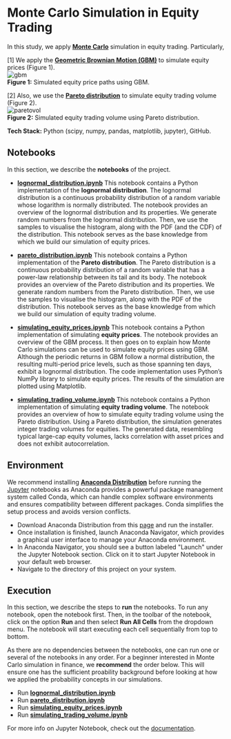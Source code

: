 # Monte Carlo Simulation in Equity Trading  
In this study, we apply [**Monte Carlo**](https://en.wikipedia.org/wiki/Monte_Carlo_method) simulation in equity trading. Particularly,  

[1] We apply the [**Geometric Brownian Motion (GBM)**](https://en.wikipedia.org/wiki/Geometric_Brownian_motion) to simulate equity prices (Figure 1).  
![gbm](https://github.com/nabilshadman/monte-carlo-simulation-trading/assets/13073461/330c43b3-b4fa-44ba-9338-aa553b9825fc)  
**Figure 1:**  Simulated equity price paths using GBM.  

[2] Also, we use the [**Pareto distribution**](https://en.wikipedia.org/wiki/Pareto_distribution) to simulate equity trading volume (Figure 2).  
![paretovol](https://github.com/nabilshadman/monte-carlo-simulation-trading/assets/13073461/6a9cfa5b-3fec-4933-af23-df0b27672be9)  
**Figure 2:** Simulated equity trading volume using Pareto distribution.   

**Tech Stack:** Python (scipy, numpy, pandas, matplotlib, jupyter), GitHub.


## Notebooks
In this section, we describe the **notebooks** of the project.  

- [**lognormal_distribution.ipynb**](https://github.com/nabilshadman/monte-carlo-simulation-equity-trading/blob/main/lognormal_distribution.ipynb)
  This notebook contains a Python implementation of the **lognormal distribution**. The lognormal distribution is a continuous probability distribution of a random variable whose logarithm is normally distributed. The notebook provides an overview of the lognormal distribution and its properties. We generate random numbers from the lognormal distribution. Then, we use the samples to visualise the histogram, along with the PDF (and the CDF) of the distribution. This notebook serves as the base knowledge from which we build our simulation of equity prices.  

- [**pareto_distribution.ipynb**](https://github.com/nabilshadman/monte-carlo-simulation-equity-trading/blob/main/pareto_distribution.ipynb)
  This notebook contains a Python implementation of the **Pareto distribution**. The Pareto distribution is a continuous probability distribution of a random variable that has a power-law relationship between its tail and its body. The notebook provides an overview of the Pareto distribution and its properties. We generate random numbers from the Pareto distribution. Then, we use the samples to visualise the histogram, along with the PDF of the distribution. This notebook serves as the base knowledge from which we build our simulation of equity trading volume.  

- [**simulating_equity_prices.ipynb**](https://github.com/nabilshadman/monte-carlo-simulation-equity-trading/blob/main/simulating_equity_prices.ipynb)
  This notebook contains a Python implementation of simulating **equity prices**. The notebook provides an overview of the GBM process. It then goes on to explain how Monte Carlo simulations can be used to simulate equity prices using GBM. Although the periodic returns in GBM follow a normal distribution, the resulting multi-period price levels, such as those spanning ten days, exhibit a lognormal distribution. The code implementation uses Python’s NumPy library to simulate equity prices. The results of the simulation are plotted using Matplotlib.  

- [**simulating_trading_volume.ipynb**](https://github.com/nabilshadman/monte-carlo-simulation-equity-trading/blob/main/simulating_trading_volume.ipynb)
  This notebook contains a Python implementation of simulating **equity trading volume**. The notebook provides an overview of how to simulate equity trading volume using the Pareto distribution. Using a Pareto distribution, the simulation generates integer trading volumes for equities. The generated data, resembling typical large-cap equity volumes, lacks correlation with asset prices and does not exhibit autocorrelation.  

## Environment
We recommend installing [**Anaconda Distribution**](https://docs.anaconda.com/free/anaconda/index.html) before running the [Jupyter](https://jupyter.org/) notebooks as Anaconda provides a powerful package management system called Conda, which can handle complex software environments and ensures compatibility between different packages. Conda simplifies the setup process and avoids version conflicts.   

- Download Anaconda Distribution from this [page](https://www.anaconda.com/download) and run the installer.  
- Once installation is finished, launch Anaconda Navigator, which provides a graphical user interface to manage your Anaconda environment.  
- In Anaconda Navigator, you should see a button labeled "Launch" under the Jupyter Notebook section. Click on it to start Jupyter Notebook in your default web browser.
- Navigate to the directory of this project on your system. 


## Execution  
In this section, we describe the steps to **run** the notebooks. To run any notebook, open the notebook first. Then, in the toolbar of the notebook, click on the option **Run** and then select **Run All Cells** from the dropdown menu. The notebook will start executing each cell sequentially from top to bottom.  

As there are no dependencies between the notebooks, one can run one or several of the notebooks in any order. For a beginner interested in Monte Carlo simulation in finance, we **recommend** the order below. This will ensure one has the sufficient proability background before looking at how we applied the probability concepts in our simulations.  


- Run [**lognormal_distribution.ipynb**](https://github.com/nabilshadman/monte-carlo-simulation-equity-trading/blob/main/lognormal_distribution.ipynb)
- Run [**pareto_distribution.ipynb**](https://github.com/nabilshadman/monte-carlo-simulation-equity-trading/blob/main/pareto_distribution.ipynb)
- Run [**simulating_equity_prices.ipynb**](https://github.com/nabilshadman/monte-carlo-simulation-equity-trading/blob/main/simulating_equity_prices.ipynb)
- Run [**simulating_trading_volume.ipynb**](https://github.com/nabilshadman/monte-carlo-simulation-equity-trading/blob/main/simulating_trading_volume.ipynb)

For more info on Jupyter Notebook, check out the [documentation](https://docs.jupyter.org/en/latest/).  
